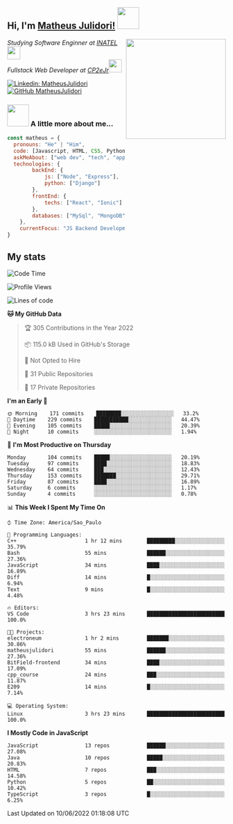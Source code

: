 <h2> Hi, I'm <a href="https://matheusjulidori.github.io" target="_blank">Matheus Julidori!</a> <img src="https://media.giphy.com/media/12oufCB0MyZ1Go/giphy.gif" width="50"></h2>
<img align='right' src="https://media.giphy.com/media/3oKIPnAiaMCws8nOsE/giphy.gif" width="230" height="auto">
<p><em>Studying Software Enginner at <a href="http://www.inatel.br" target="_blank">INATEL</a><img src="https://media.giphy.com/media/fYSnHlufseco8Fh93Z/giphy.gif" width="30"></br>
  Fullstack Web Developer at <a href="http://www.cp2ejr.com.br" target="_blank">CP2eJr</a><img src="https://media.giphy.com/media/WUlplcMpOCEmTGBtBW/giphy.gif" width="30"> 
</em></p>

[![Linkedin: MatheusJulidori](https://img.shields.io/badge/-MatheusJulidori-blue?style=flat-square&logo=Linkedin&logoColor=white&link=https://www.linkedin.com/in/MatheusJulidori/)](https://www.linkedin.com/in/MatheusJulidori/)
[![GitHub MatheusJulidori](https://img.shields.io/github/followers/matheusjulidori?label=follow&style=social)](https://github.com/MatheusJulidori)


### <img src="https://media.giphy.com/media/VgCDAzcKvsR6OM0uWg/giphy.gif" width="50"> A little more about me...  

```javascript
const matheus = {
  pronouns: "He" | "Him",
  code: [Javascript, HTML, CSS, Python, Java, C++, C],
  askMeAbout: ["web dev", "tech", "app dev", "games"],
  technologies: {
        backEnd: {
            js: ["Node", "Express"],
            python: ["Django"]
        },
        frontEnd: {
            techs: ["React", "Ionic"]
        },
        databases: ["MySql", "MongoDB","PostgreSQL"],
    },
    currentFocus: "JS Backend Development",
}
```
<h2>My stats</h2>

<!--START_SECTION:waka-->
![Code Time](http://img.shields.io/badge/Code%20Time-166%20hrs%2056%20mins-blue)

![Profile Views](http://img.shields.io/badge/Profile%20Views-7-blue)

![Lines of code](https://img.shields.io/badge/From%20Hello%20World%20I%27ve%20Written-609%20Thousand%20lines%20of%20code-blue)

**🐱 My GitHub Data** 

> 🏆 305 Contributions in the Year 2022
 > 
> 📦 115.0 kB Used in GitHub's Storage 
 > 
> 🚫 Not Opted to Hire
 > 
> 📜 31 Public Repositories 
 > 
> 🔑 17 Private Repositories  
 > 
**I'm an Early 🐤** 

```text
🌞 Morning    171 commits    ████████░░░░░░░░░░░░░░░░░   33.2% 
🌆 Daytime    229 commits    ███████████░░░░░░░░░░░░░░   44.47% 
🌃 Evening    105 commits    █████░░░░░░░░░░░░░░░░░░░░   20.39% 
🌙 Night      10 commits     ░░░░░░░░░░░░░░░░░░░░░░░░░   1.94%

```
📅 **I'm Most Productive on Thursday** 

```text
Monday       104 commits    █████░░░░░░░░░░░░░░░░░░░░   20.19% 
Tuesday      97 commits     ████░░░░░░░░░░░░░░░░░░░░░   18.83% 
Wednesday    64 commits     ███░░░░░░░░░░░░░░░░░░░░░░   12.43% 
Thursday     153 commits    ███████░░░░░░░░░░░░░░░░░░   29.71% 
Friday       87 commits     ████░░░░░░░░░░░░░░░░░░░░░   16.89% 
Saturday     6 commits      ░░░░░░░░░░░░░░░░░░░░░░░░░   1.17% 
Sunday       4 commits      ░░░░░░░░░░░░░░░░░░░░░░░░░   0.78%

```


📊 **This Week I Spent My Time On** 

```text
⌚︎ Time Zone: America/Sao_Paulo

💬 Programming Languages: 
C++                      1 hr 12 mins        █████████░░░░░░░░░░░░░░░░   35.79% 
Bash                     55 mins             ██████░░░░░░░░░░░░░░░░░░░   27.36% 
JavaScript               34 mins             ████░░░░░░░░░░░░░░░░░░░░░   16.89% 
Diff                     14 mins             █░░░░░░░░░░░░░░░░░░░░░░░░   6.94% 
Text                     9 mins              █░░░░░░░░░░░░░░░░░░░░░░░░   4.48%

🔥 Editors: 
VS Code                  3 hrs 23 mins       █████████████████████████   100.0%

🐱‍💻 Projects: 
electroneum              1 hr 2 mins         ███████░░░░░░░░░░░░░░░░░░   30.86% 
matheusjulidori          55 mins             ██████░░░░░░░░░░░░░░░░░░░   27.36% 
BitField-frontend        34 mins             ████░░░░░░░░░░░░░░░░░░░░░   17.09% 
cpp_course               24 mins             ███░░░░░░░░░░░░░░░░░░░░░░   11.87% 
E209                     14 mins             █░░░░░░░░░░░░░░░░░░░░░░░░   7.14%

💻 Operating System: 
Linux                    3 hrs 23 mins       █████████████████████████   100.0%

```

**I Mostly Code in JavaScript** 

```text
JavaScript               13 repos            ██████░░░░░░░░░░░░░░░░░░░   27.08% 
Java                     10 repos            █████░░░░░░░░░░░░░░░░░░░░   20.83% 
HTML                     7 repos             ███░░░░░░░░░░░░░░░░░░░░░░   14.58% 
Python                   5 repos             ██░░░░░░░░░░░░░░░░░░░░░░░   10.42% 
TypeScript               3 repos             █░░░░░░░░░░░░░░░░░░░░░░░░   6.25%

```



 Last Updated on 10/06/2022 01:18:08 UTC
<!--END_SECTION:waka-->

